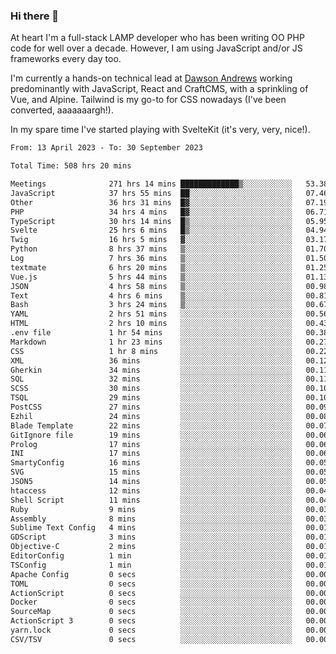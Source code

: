 ### Hi there 👋

<!--
**JamesNock/JamesNock** is a ✨ _special_ ✨ repository because its `README.md` (this file) appears on your GitHub profile.

Here are some ideas to get you started:

- 🔭 I’m currently working on ...
- 🌱 I’m currently learning ...
- 👯 I’m looking to collaborate on ...
- 🤔 I’m looking for help with ...
- 💬 Ask me about ...
- 📫 How to reach me: ...
- 😄 Pronouns: ...
- ⚡ Fun fact: ...
-->
At heart I'm a full-stack LAMP developer who has been writing OO PHP code for well over a decade. However, I am using JavaScript and/or JS frameworks every day too.

I'm currently a hands-on technical lead at [Dawson Andrews](https://www.dawsonandrews.com/) working predominantly with JavaScript, React and CraftCMS, with a sprinkling of Vue, and Alpine. Tailwind is my go-to for CSS nowadays (I've been converted, aaaaaaargh!).

In my spare time I've started playing with SvelteKit (it's very, very, nice!).

<!--START_SECTION:waka-->

```txt
From: 13 April 2023 - To: 30 September 2023

Total Time: 508 hrs 20 mins

Meetings              271 hrs 14 mins █████████████▒░░░░░░░░░░░   53.38 %
JavaScript            37 hrs 55 mins  ██░░░░░░░░░░░░░░░░░░░░░░░   07.46 %
Other                 36 hrs 31 mins  █▓░░░░░░░░░░░░░░░░░░░░░░░   07.19 %
PHP                   34 hrs 4 mins   █▓░░░░░░░░░░░░░░░░░░░░░░░   06.71 %
TypeScript            30 hrs 14 mins  █▒░░░░░░░░░░░░░░░░░░░░░░░   05.95 %
Svelte                25 hrs 6 mins   █▒░░░░░░░░░░░░░░░░░░░░░░░   04.94 %
Twig                  16 hrs 5 mins   ▓░░░░░░░░░░░░░░░░░░░░░░░░   03.17 %
Python                8 hrs 37 mins   ▒░░░░░░░░░░░░░░░░░░░░░░░░   01.70 %
Log                   7 hrs 36 mins   ▒░░░░░░░░░░░░░░░░░░░░░░░░   01.50 %
textmate              6 hrs 20 mins   ▒░░░░░░░░░░░░░░░░░░░░░░░░   01.25 %
Vue.js                5 hrs 44 mins   ▒░░░░░░░░░░░░░░░░░░░░░░░░   01.13 %
JSON                  4 hrs 58 mins   ▒░░░░░░░░░░░░░░░░░░░░░░░░   00.98 %
Text                  4 hrs 6 mins    ▒░░░░░░░░░░░░░░░░░░░░░░░░   00.81 %
Bash                  3 hrs 24 mins   ▒░░░░░░░░░░░░░░░░░░░░░░░░   00.67 %
YAML                  2 hrs 51 mins   ░░░░░░░░░░░░░░░░░░░░░░░░░   00.56 %
HTML                  2 hrs 10 mins   ░░░░░░░░░░░░░░░░░░░░░░░░░   00.43 %
.env file             1 hr 54 mins    ░░░░░░░░░░░░░░░░░░░░░░░░░   00.38 %
Markdown              1 hr 23 mins    ░░░░░░░░░░░░░░░░░░░░░░░░░   00.27 %
CSS                   1 hr 8 mins     ░░░░░░░░░░░░░░░░░░░░░░░░░   00.22 %
XML                   36 mins         ░░░░░░░░░░░░░░░░░░░░░░░░░   00.12 %
Gherkin               34 mins         ░░░░░░░░░░░░░░░░░░░░░░░░░   00.11 %
SQL                   32 mins         ░░░░░░░░░░░░░░░░░░░░░░░░░   00.11 %
SCSS                  30 mins         ░░░░░░░░░░░░░░░░░░░░░░░░░   00.10 %
TSQL                  29 mins         ░░░░░░░░░░░░░░░░░░░░░░░░░   00.10 %
PostCSS               27 mins         ░░░░░░░░░░░░░░░░░░░░░░░░░   00.09 %
Ezhil                 24 mins         ░░░░░░░░░░░░░░░░░░░░░░░░░   00.08 %
Blade Template        22 mins         ░░░░░░░░░░░░░░░░░░░░░░░░░   00.07 %
GitIgnore file        19 mins         ░░░░░░░░░░░░░░░░░░░░░░░░░   00.06 %
Prolog                17 mins         ░░░░░░░░░░░░░░░░░░░░░░░░░   00.06 %
INI                   17 mins         ░░░░░░░░░░░░░░░░░░░░░░░░░   00.06 %
SmartyConfig          16 mins         ░░░░░░░░░░░░░░░░░░░░░░░░░   00.05 %
SVG                   15 mins         ░░░░░░░░░░░░░░░░░░░░░░░░░   00.05 %
JSON5                 14 mins         ░░░░░░░░░░░░░░░░░░░░░░░░░   00.05 %
htaccess              12 mins         ░░░░░░░░░░░░░░░░░░░░░░░░░   00.04 %
Shell Script          11 mins         ░░░░░░░░░░░░░░░░░░░░░░░░░   00.04 %
Ruby                  9 mins          ░░░░░░░░░░░░░░░░░░░░░░░░░   00.03 %
Assembly              8 mins          ░░░░░░░░░░░░░░░░░░░░░░░░░   00.03 %
Sublime Text Config   4 mins          ░░░░░░░░░░░░░░░░░░░░░░░░░   00.01 %
GDScript              3 mins          ░░░░░░░░░░░░░░░░░░░░░░░░░   00.01 %
Objective-C           2 mins          ░░░░░░░░░░░░░░░░░░░░░░░░░   00.01 %
EditorConfig          1 min           ░░░░░░░░░░░░░░░░░░░░░░░░░   00.01 %
TSConfig              1 min           ░░░░░░░░░░░░░░░░░░░░░░░░░   00.01 %
Apache Config         0 secs          ░░░░░░░░░░░░░░░░░░░░░░░░░   00.00 %
TOML                  0 secs          ░░░░░░░░░░░░░░░░░░░░░░░░░   00.00 %
ActionScript          0 secs          ░░░░░░░░░░░░░░░░░░░░░░░░░   00.00 %
Docker                0 secs          ░░░░░░░░░░░░░░░░░░░░░░░░░   00.00 %
SourceMap             0 secs          ░░░░░░░░░░░░░░░░░░░░░░░░░   00.00 %
ActionScript 3        0 secs          ░░░░░░░░░░░░░░░░░░░░░░░░░   00.00 %
yarn.lock             0 secs          ░░░░░░░░░░░░░░░░░░░░░░░░░   00.00 %
CSV/TSV               0 secs          ░░░░░░░░░░░░░░░░░░░░░░░░░   00.00 %
```

<!--END_SECTION:waka-->
